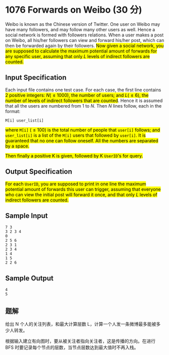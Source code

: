 # 1076 Forwards on Weibo (30 分)

Weibo is known as the Chinese version of Twitter. One user on Weibo may have many followers, and may follow many other users as well. Hence a social network is formed with followers relations. When a user makes a post on Weibo, all his/her followers can view and forward his/her post, which can then be forwarded again by their followers. <mark>Now given a social network, you are supposed to calculate the maximum potential amount of forwards for any specific user, assuming that only $L$ levels of indirect followers are counted.</mark>

## Input Specification

Each input file contains one test case. For each case, the first line contains <mark>2 positive integers: $N (≤1000)$, the number of users; and $L (≤6)$, the number of levels of indirect followers that are counted</mark>. Hence it is assumed that all the users are numbered from 1 to $N$. Then $N$ lines follow, each in the format:

    M[i] user_list[i]

<mark>where `M[i]` $(≤100)$ is the total number of people that `user[i]` follows; and `user_list[i]` is a list of the `M[i]` users that followed by `user[i]`. It is guaranteed that no one can follow oneself. All the numbers are separated by a space.</mark>

<mark>Then finally a positive K is given, followed by K `UserID`'s for query.</mark>

## Output Specification

<mark>For each `UserID`, you are supposed to print in one line the maximum potential amount of forwards this user can trigger, assuming that everyone who can view the initial post will forward it once, and that only $L$ levels of indirect followers are counted.</mark>

## Sample Input

    7 3
    3 2 3 4
    0
    2 5 6
    2 3 1
    2 3 4
    1 4
    1 5
    2 2 6

## Sample Output

    4
    5

## 题解

给出 N 个人的关注列表，和最大计算层数 L，计算一个人发一条微博最多能被多少人转发。

根据输入建立有向图时，要从被关注者指向关注者，这是传播的方向。在进行 BFS 时要记录每个节点的层数，当节点层数达到最大值时不再入栈。
